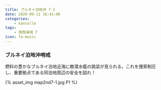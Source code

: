 ```yaml
---
title: ブルネイ泊地沖 7-1
date: 2020-09-11 16:41:00
categories:
    - kancolle
tags:
    - 南西海域 7
icon: fa-music
---
```


### ブルネイ泊地沖哨戒
燃料の豊かなブルネイ泊地近海に敵潜水艦の跳梁が見られる。これを捜索制圧し、重要拠点である同泊地周辺の安全を図れ！

<!-- <div style="width: 100%;padding-bottom: 59%;position: relative;">
    <div
        style="position: absolute;left: 0;top: 0;width: 100%;height: 100%;background-repeat: no-repeat;background-image: url('./01_image.png');background-position: 100% 0px;background-size: 200%;">
        <div
            style="position: relative;left: 0;top: 0;width: 100%;height: 100%;background-repeat: no-repeat;background-image: url('./01_image.png');background-position: 0px 0px;background-size:200%;z-index: 2;">
        </div>
    </div>
</div> -->
{% asset_img map2nd7-1.jpg P1 %}


